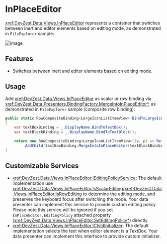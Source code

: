 # InPlaceEditor

<xref:DevZest.Data.Views.InPlaceEditor> represents a container that switches between inert and editor elements based on editing mode, as demonstrated in `FileExplorer` sample:

![image](/images/InPlaceEditor.jpg)

## Features

* Switches between inert and editor elements based on editing mode.

## Usage

Add <xref:DevZest.Data.Views.InPlaceEditor> as scalar or row binding via <xref:DevZest.Data.Presenters.BindingFactory.MergeIntoInPlaceEditor*>, as demonstrated in `FileExplorer` sample (composite row binding):

```csharp
public static RowCompositeBinding<LargeIconListItemView> BindToLargeIconListItemView(this LargeIconListItem _)
{
    var textBoxBinding = _.DisplayName.BindToTextBox();
    var textBlockBinding = _.DisplayName.BindToTextBlock();

    return new RowCompositeBinding<LargeIconListItemView>((v, p) => Refresh(v, _, p))
        .AddChild(textBoxBinding.MergeIntoInPlaceEditor(textBlockBinding), v => v.InPlaceEditor);
}
```

## Customizable Services

* <xref:DevZest.Data.Views.InPlaceEditor.IEditingPolicyService>:  The default implementation use <xref:DevZest.Data.Views.InPlaceEditor.IsScalarEditing>/<xref:DevZest.Data.Views.InPlaceEditor.IsRowEditing> to determine the editing mode, and preserves the keyboard focus after switching the mode. Your data presenter can implement this service to provide custom editing policy. Please note this service will be ignored if you set `InPlaceEditor.EditingPolicy` attached property (<xref:DevZest.Data.Views.InPlaceEditor.SetEditingPolicy*>) directly.
* <xref:DevZest.Data.Views.InPlaceEditor.IChildInitializer>: The default implementation selects the text when editor element is a TextBox. Your data presenter can implement this interface to provide custom initializer.
